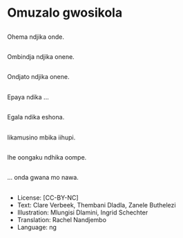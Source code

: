 # Omuzalo gwosikola

##
Ohema ndjika onde.

##
Ombindja ndjika onene.

##
Ondjato ndjika onene.

##
Epaya ndika ...

##
Egala ndika eshona.

##
Iikamusino mbika iihupi.

##
Ihe oongaku ndhika oompe.

##
... onda gwana mo nawa.

##
* License: [CC-BY-NC]
* Text: Clare Verbeek, Thembani Dladla, Zanele Buthelezi
* Illustration: Mlungisi Dlamini, Ingrid Schechter
* Translation: Rachel Nandjembo
* Language: ng
